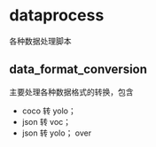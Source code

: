 # dataprocess
各种数据处理脚本
## data_format_conversion
  主要处理各种数据格式的转换，包含
  - coco 转 yolo；
  - json 转 voc；
  - json 转 yolo；
over

